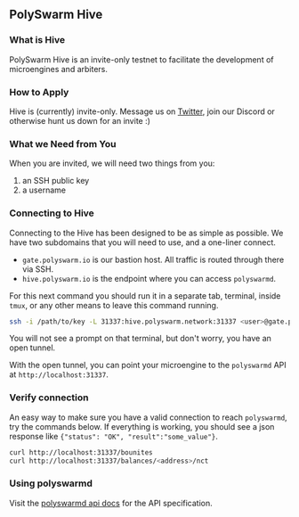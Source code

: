 ## PolySwarm Hive

### What is Hive

PolySwarm Hive is an invite-only testnet to facilitate the development of microengines and arbiters.

### How to Apply

Hive is (currently) invite-only. Message us on [Twitter](https://twitter.com/PolySwarm), join our Discord or otherwise hunt us down for an invite :)

### What we Need from You

When you are invited, we will need two things from you:

1. an SSH public key
2. a username

### Connecting to Hive

Connecting to the Hive has been designed to be as simple as possible. We have two subdomains that you will need to use, and a one-liner connect.

* `gate.polyswarm.io` is our bastion host. All traffic is routed through there via SSH.
* `hive.polyswarm.io` is the endpoint where you can access `polyswarmd`.

For this next command you should run it in a separate tab, terminal, inside `tmux`, or any other means to leave this command running.

```bash
ssh -i /path/to/key -L 31337:hive.polyswarm.network:31337 <user>@gate.polyswarm.io
```

You will not see a prompt on that terminal, but don't worry, you have an open tunnel.

With the open tunnel, you can point your microengine to the `polyswarmd` API at `http://localhost:31337`.

### Verify connection

An easy way to make sure you have a valid connection to reach `polyswarmd`, try the commands below. If everything is working, you should see a json response like `{"status": "OK", "result":"some_value"}`.

```bash
curl http://localhost:31337/bounites
curl http://localhost:31337/balances/<address>/nct
```

### Using polyswarmd

Visit the [polyswarmd api docs](/API-polyswarm/) for the API specification.